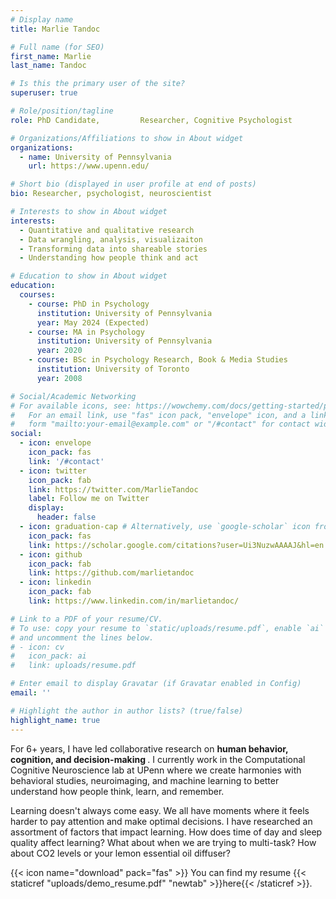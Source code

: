 ```yaml
---
# Display name
title: Marlie Tandoc

# Full name (for SEO)
first_name: Marlie
last_name: Tandoc

# Is this the primary user of the site?
superuser: true

# Role/position/tagline
role: PhD Candidate,         Researcher, Cognitive Psychologist

# Organizations/Affiliations to show in About widget
organizations:
  - name: University of Pennsylvania
    url: https://www.upenn.edu/

# Short bio (displayed in user profile at end of posts)
bio: Researcher, psychologist, neuroscientist

# Interests to show in About widget
interests:
  - Quantitative and qualitative research
  - Data wrangling, analysis, visualizaiton
  - Transforming data into shareable stories
  - Understanding how people think and act

# Education to show in About widget
education:
  courses:
    - course: PhD in Psychology
      institution: University of Pennsylvania
      year: May 2024 (Expected)
    - course: MA in Psychology
      institution: University of Pennsylvania
      year: 2020
    - course: BSc in Psychology Research, Book & Media Studies
      institution: University of Toronto
      year: 2008

# Social/Academic Networking
# For available icons, see: https://wowchemy.com/docs/getting-started/page-builder/#icons
#   For an email link, use "fas" icon pack, "envelope" icon, and a link in the
#   form "mailto:your-email@example.com" or "/#contact" for contact widget.
social:
  - icon: envelope
    icon_pack: fas
    link: '/#contact'
  - icon: twitter
    icon_pack: fab
    link: https://twitter.com/MarlieTandoc
    label: Follow me on Twitter
    display:
      header: false
  - icon: graduation-cap # Alternatively, use `google-scholar` icon from `ai` icon pack
    icon_pack: fas
    link: https://scholar.google.com/citations?user=Ui3NuzwAAAAJ&hl=en
  - icon: github
    icon_pack: fab
    link: https://github.com/marlietandoc
  - icon: linkedin
    icon_pack: fab
    link: https://www.linkedin.com/in/marlietandoc/

# Link to a PDF of your resume/CV.
# To use: copy your resume to `static/uploads/resume.pdf`, enable `ai` icons in `params.yaml`,
# and uncomment the lines below.
# - icon: cv
#   icon_pack: ai
#   link: uploads/resume.pdf

# Enter email to display Gravatar (if Gravatar enabled in Config)
email: ''

# Highlight the author in author lists? (true/false)
highlight_name: true
---
```

For 6+ years, I have led collaborative research on <strong> human behavior, cognition, and decision-making </strong>. I currently work in the Computational Cognitive Neuroscience lab at UPenn where we create harmonies with behavioral studies, neuroimaging, and machine learning to better understand how people think, learn, and remember.

Learning doesn't always come easy. We all have moments where it feels harder to pay attention and make optimal decisions. I have researched an assortment of factors that impact learning. How does time of day and sleep quality affect learning? What about when we are trying to multi-task? How about CO2 levels or your lemon essential oil diffuser?



{{< icon name="download" pack="fas" >}} You can find my resume {{< staticref "uploads/demo_resume.pdf" "newtab" >}}here{{< /staticref >}}.
